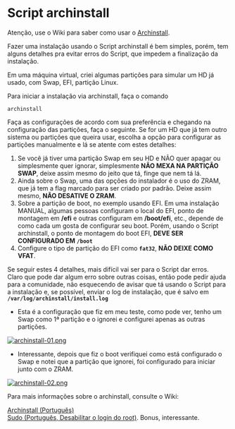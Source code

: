 # Script archinstall

Atenção, use o Wiki para saber como usar o [Archinstall](https://wiki.archlinux.org/title/Archinstall_(Portugu%C3%AAs)).  

Fazer uma instalação usando o Script archinstall é bem simples, porém, tem alguns detalhes pra evitar erros do Script, que impedem a finalização da instalação.

Em uma máquina virtual, criei algumas partições para simular um HD já usado, com Swap, EFI, partição Linux.

Para iniciar a instalação via archinstall, faça o comando

```
archinstall
```

Faça as configurações de acordo com sua preferência e chegando na configuração das partições, faça o seguinte.
Se for um HD que já tem outro sistema ou partições que queira usar, escolha a opção para configurar as partições manualmente e lá se atente com estes detalhes:  

1) Se você já tiver uma partição Swap em seu HD e NÃO quer apagar ou simplesmente quer ignorar, simplesmente **NÃO MEXA NA PARTIÇÃO SWAP**, deixe assim mesmo do jeito que tá, finge que nem tá lá.  
2) Ainda sobre o Swap, uma das opções do instalador é o uso do ZRAM, que já tem a flag marcado para ser criado por padrão. Deixe assim mesmo, **NÃO DESATIVE O ZRAM**.  
3) Sobre a partição de boot, no exemplo usando EFI. Em uma instalação MANUAL, algumas pessoas configuram o local do EFI, ponto de montagem em **/efi** e outras configuram em **/boot/efi**, etc., depende de como cada um gosta de configurar seu boot. Porém, usando o Script archinstall, o ponto de montagem do boot EFI, **DEVE SER CONFIGURADO EM** **`/boot`**  
4) Configure o tipo de partição do EFI como **`fat32`**, **NÃO DEIXE COMO VFAT**.  

Se seguir estes 4 detalhes, mais difícil vai ser para o Script dar erros.  
Claro que pode dar algum erro sobre outras coisas, então pode pedir ajuda para a comunidade, não esquecendo de avisar que tá usando o Script para a instalação e, se possível, enviar o log de instalação, que é salvo em **`/var/log/archinstall/install.log`**  

* Esta é a configuração que fiz em meu teste, como pode ver, tenho um Swap como 1ª partição e o ignorei e configurei apenas as outras partições.  

[![archinstall-01.png](https://i.postimg.cc/SRCppZVw/archinstall-01.png)](https://postimg.cc/ctxzRBpm)  

* Interessante, depois que fiz o boot verifiquei como está configurado o Swap e notei que a partição que ignorei, foi configurado para iniciar junto com o ZRAM.  

[![archinstall-02.png](https://i.postimg.cc/SxdwWdqq/archinstall-02.png)](https://postimg.cc/jDWgTzLk)  

Para mais informações sobre o archinstall, consulte o Wiki:  

[Archinstall (Português)](https://wiki.archlinux.org/title/Archinstall_(Portugu%C3%AAs))  
[Sudo (Português, Desabilitar o login do root)](https://wiki.archlinux.org/title/Sudo_(Portugu%C3%AAs)#Desabilitar_o_login_do_root). Bonus, interessante.  
